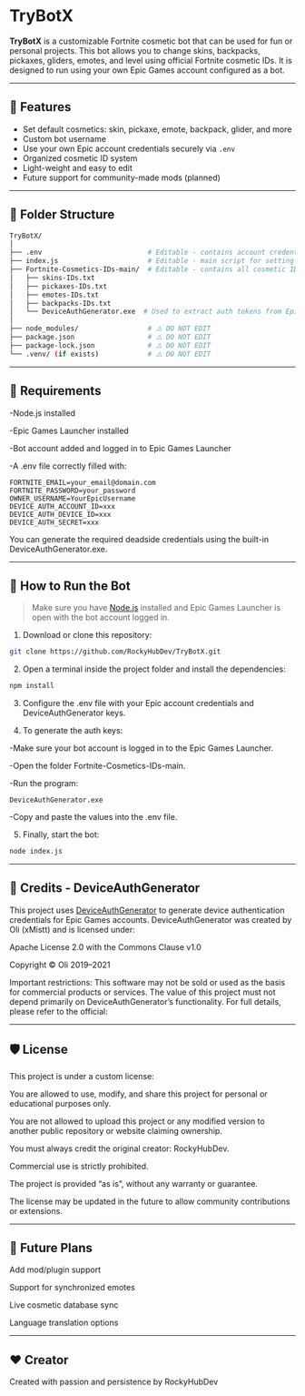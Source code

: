 # TryBotX

**TryBotX** is a customizable Fortnite cosmetic bot that can be used for fun or personal projects. This bot allows you to change skins, backpacks, pickaxes, gliders, emotes, and level using official Fortnite cosmetic IDs. It is designed to run using your own Epic Games account configured as a bot.

---

## 🔧 Features

- Set default cosmetics: skin, pickaxe, emote, backpack, glider, and more
- Custom bot username
- Use your own Epic account credentials securely via `.env`
- Organized cosmetic ID system
- Light-weight and easy to edit
- Future support for community-made mods (planned)

---

## 📁 Folder Structure

```bash
TryBotX/
│
├── .env                          # Editable - contains account credentials and bot owner info
├── index.js                      # Editable - main script for setting default cosmetics
├── Fortnite-Cosmetics-IDs-main/  # Editable - contains all cosmetic IDs and a token generator
│   ├── skins-IDs.txt
│   ├── pickaxes-IDs.txt
│   ├── emotes-IDs.txt
│   ├── backpacks-IDs.txt
│   └── DeviceAuthGenerator.exe  # Used to extract auth tokens from Epic Games Launcher
│
├── node_modules/                 # ⚠️ DO NOT EDIT
├── package.json                  # ⚠️ DO NOT EDIT
├── package-lock.json             # ⚠️ DO NOT EDIT
└── .venv/ (if exists)            # ⚠️ DO NOT EDIT
```

---

## 🧪 Requirements

 -Node.js installed

 -Epic Games Launcher installed

 -Bot account added and logged in to Epic Games Launcher

 -A .env file correctly filled with:

```env
FORTNITE_EMAIL=your_email@domain.com
FORTNITE_PASSWORD=your_password
OWNER_USERNAME=YourEpicUsername
DEVICE_AUTH_ACCOUNT_ID=xxx
DEVICE_AUTH_DEVICE_ID=xxx
DEVICE_AUTH_SECRET=xxx
```

You can generate the required deadside credentials using the built-in DeviceAuthGenerator.exe.

---

## 🚀 How to Run the Bot

> Make sure you have [Node.js](https://nodejs.org/) installed and Epic Games Launcher is open with the bot account logged in.

1. Download or clone this repository:
```bash
git clone https://github.com/RockyHubDev/TryBotX.git
```

2. Open a terminal inside the project folder and install the dependencies:

 ```bash
 npm install
```

3. Configure the .env file with your Epic account credentials and DeviceAuthGenerator keys.

4. To generate the auth keys:

 -Make sure your bot account is logged in to the Epic Games Launcher.

 -Open the folder Fortnite-Cosmetics-IDs-main.

 -Run the program:
 
    DeviceAuthGenerator.exe
 
 -Copy and paste the values into the .env file.

5. Finally, start the bot:

```bash
node index.js
```

---

## 📜 Credits - DeviceAuthGenerator
This project uses [DeviceAuthGenerator](https://github.com/xMistt/DeviceAuthGenerator) to generate device authentication credentials for Epic Games accounts.
DeviceAuthGenerator was created by Oli (xMistt) and is licensed under:

Apache License 2.0 with the Commons Clause v1.0

Copyright © Oli 2019–2021

Important restrictions:
This software may not be sold or used as the basis for commercial products or services. The value of this project must not depend primarily on DeviceAuthGenerator’s functionality.
For full details, please refer to the official:

---

## 🛡️ License
This project is under a custom license:

You are allowed to use, modify, and share this project for personal or educational purposes only.

You are not allowed to upload this project or any modified version to another public repository or website claiming ownership.

You must always credit the original creator: RockyHubDev.

Commercial use is strictly prohibited.

The project is provided “as is”, without any warranty or guarantee.

The license may be updated in the future to allow community contributions or extensions.

---

## 🚀 Future Plans
Add mod/plugin support

Support for synchronized emotes

Live cosmetic database sync

Language translation options

---

## ❤️ Creator
Created with passion and persistence by RockyHubDev
